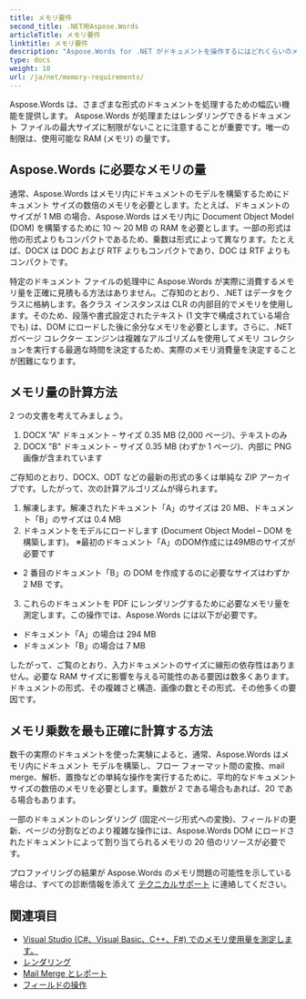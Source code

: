 ```yaml
---
title: メモリ要件
second_title: .NET用Aspose.Words
articleTitle: メモリ要件
linktitle: メモリ要件
description: "Aspose.Words for .NET がドキュメントを操作するにはどれくらいのメモリが必要ですか?詳細を確認してください。"
type: docs
weight: 10
url: /ja/net/memory-requirements/
---
```


Aspose.Words は、さまざまな形式のドキュメントを処理するための幅広い機能を提供します。 Aspose.Words が処理またはレンダリングできるドキュメント ファイルの最大サイズに制限がないことに注意することが重要です。唯一の制限は、使用可能な RAM (メモリ) の量です。

## Aspose.Words に必要なメモリの量

通常、Aspose.Words はメモリ内にドキュメントのモデルを構築するためにドキュメント サイズの数倍のメモリを必要とします。たとえば、ドキュメントのサイズが 1 MB の場合、Aspose.Words はメモリ内に Document Object Model (DOM) を構築するために 10 ～ 20 MB の RAM を必要とします。一部の形式は他の形式よりもコンパクトであるため、乗数は形式によって異なります。たとえば、DOCX は DOC および RTF よりもコンパクトであり、DOC は RTF よりもコンパクトです。

特定のドキュメント ファイルの処理中に Aspose.Words が実際に消費するメモリ量を正確に見積もる方法はありません。ご存知のとおり、.NET はデータをクラスに格納します。各クラス インスタンスは CLR の内部目的でメモリを使用します。そのため、段落や書式設定されたテキスト (1 文字で構成されている場合でも) は、DOM にロードした後に余分なメモリを必要とします。さらに、.NET ガベージ コレクター エンジンは複雑なアルゴリズムを使用してメモリ コレクションを実行する最適な時間を決定するため、実際のメモリ消費量を決定することが困難になります。

## メモリ量の計算方法

2 つの文書を考えてみましょう。

1. DOCX "A" ドキュメント – サイズ 0.35 MB (2,000 ページ)、テキストのみ
2. DOCX "B" ドキュメント – サイズ 0.35 MB (わずか 1 ページ)、内部に PNG 画像が含まれています

ご存知のとおり、DOCX、ODT などの最新の形式の多くは単純な ZIP アーカイブです。したがって、次の計算アルゴリズムが得られます。
1. 解凍します。解凍されたドキュメント「A」のサイズは 20 MB、ドキュメント「B」のサイズは 0.4 MB
2. ドキュメントをモデルにロードします (Document Object Model – DOM を構築します)。
※最初のドキュメント「A」のDOM作成には49MBのサイズが必要です
* 2 番目のドキュメント「B」の DOM を作成するのに必要なサイズはわずか 2 MB です。
3. これらのドキュメントを PDF にレンダリングするために必要なメモリ量を測定します。この操作では、Aspose.Words には以下が必要です。
  * ドキュメント「A」の場合は 294 MB
  * ドキュメント「B」の場合は 7 MB

したがって、ご覧のとおり、入力ドキュメントのサイズに線形の依存性はありません。必要な RAM サイズに影響を与える可能性のある要因は数多くあります。ドキュメントの形式、その複雑さと構造、画像の数とその形式、その他多くの要因です。

## メモリ乗数を最も正確に計算する方法

数千の実際のドキュメントを使った実験によると、通常、Aspose.Words はメモリ内にドキュメント モデルを構築し、フロー フォーマット間の変換、mail merge、解析、置換などの単純な操作を実行するために、平均的なドキュメント サイズの数倍のメモリを必要とします。乗数が 2 である場合もあれば、20 である場合もあります。

一部のドキュメントのレンダリング (固定ページ形式への変換)、フィールドの更新、ページの分割などのより複雑な操作には、Aspose.Words DOM にロードされたドキュメントによって割り当てられるメモリの 20 倍のリソースが必要です。

プロファイリングの結果が Aspose.Words のメモリ問題の可能性を示している場合は、すべての診断情報を添えて [テクニカルサポート](/words/ja/net/technical-support/) に連絡してください。

## 関連項目

* [Visual Studio (C#、Visual Basic、C++、F#) でのメモリ使用量を測定します。](https://learn.microsoft.com/en-us/visualstudio/profiling/memory-usage?view=vs-2022)
* [レンダリング](/words/ja/net/rendering/)
* [Mail Merge とレポート](https://docs.aspose.com/words/net/mail-merge-and-reporting/)
* [フィールドの操作](/words/ja/net/working-with-fields/)